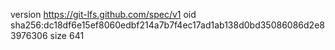 version https://git-lfs.github.com/spec/v1
oid sha256:dc18df6e15ef8060edbf214a7b7f4ec17ad1ab138d0bd35086086d2e83976306
size 641
